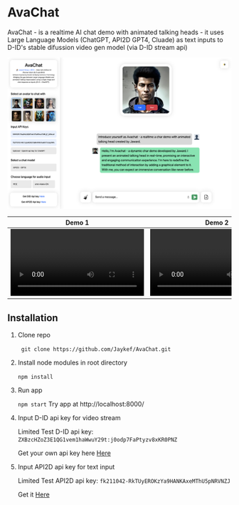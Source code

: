 # AvaChat

AvaChat - is a realtime AI chat demo with animated talking heads - it uses Large Language Models (ChatGPT, API2D GPT4, Cluade) as text inputs to D-ID's stable difussion video gen model (via D-ID stream api)

<img src="./demo/demo_cover.png" />

| Demo 1       | Demo 2         | Demo 3        | Demo 4 |
|    :---:     |     :---:      |      :---:    | :---:  |
| <video src="https://github.com/Jaykef/AvaChat/assets/11355002/5c97252f-2557-4d79-a784-ceebe8ee94ba" >  | <video src="https://github.com/Jaykef/AvaChat/blob/main/demo/demo4.mp4" >  | <video src="https://github.com/Jaykef/AvaChat/blob/main/demo/demo2.mp5" >    | <video src="https://github.com/Jaykef/AvaChat/blob/main/demo/demo3.mp4" > |




## Installation
1. Clone repo
   
   ``` git clone https://github.com/Jaykef/AvaChat.git``` 
3. Install node modules in root directory
   
    ```npm install```
5. Run app
   
   ``` npm start ```
   Try app at http://localhost:8000/
7. Input D-ID api key for video stream
   
   Limited Test D-ID api key: ```ZXBzcHZoZ3E1QG1vem1haWwuY29t:j0odp7FaPtyzv8xKR0PNZ```

   Get your own api key here <a href="https://studio.d-id.com/account-settings/" target="_blank">Here</a>
9. Input API2D api key for text input
    
   Limited Test API2D api key: ```fk211042-RkTUyEROKzYa9HANKAxeMThU5pNRVNZJ```

   Get it <a href="https://api2d.com/" target="_blank">Here</a>
